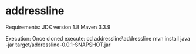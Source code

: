 # addressline

Requirements:
  JDK version 1.8
  Maven 3.3.9
  
Execution:
  Once cloned execute:
  cd addressline\addressline
  mvn install
  java -jar target/addressline-0.0.1-SNAPSHOT.jar
  
